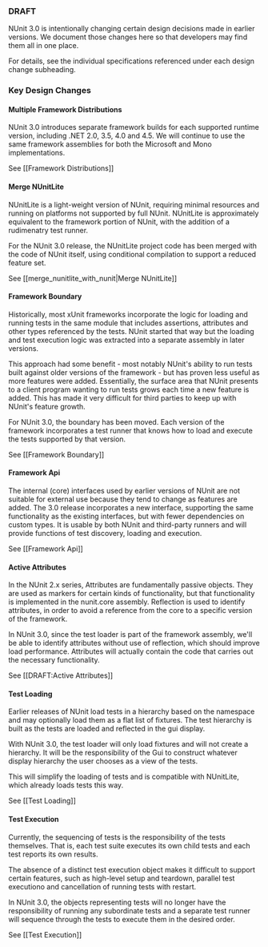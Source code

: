 ### DRAFT
NUnit 3.0 is intentionally changing certain design decisions made in earlier versions. We document those changes here so that developers may find them all in one place.

For details, see the individual specifications referenced under each 
design change subheading.

### Key Design Changes

#### Multiple Framework Distributions

NUnit 3.0 introduces separate framework builds for each supported runtime version, including .NET 2.0, 3.5, 4.0 and 4.5. We will continue to use the same framework assemblies for both the Microsoft and Mono implementations.


See [[Framework Distributions]]

#### Merge NUnitLite

NUnitLite is a light-weight version of NUnit, requiring minimal resources and running on platforms not supported by full NUnit. NUnitLite is approximately equivalent to the framework portion of NUnit, with the addition of a rudimenatry test runner.

For the NUnit 3.0 release, the NUnitLite project code has been merged with the code of NUnit itself, using conditional compilation to support a reduced feature set.

See [[merge_nunitlite_with_nunit|Merge NUnitLite]]

#### Framework Boundary

Historically, most xUnit frameworks incorporate the logic for loading and
running tests in the same module that includes assertions, attributes and
other types referenced by the tests. NUnit started that way but the loading
and test execution logic was extracted into a separate assembly in later
versions.

This approach had some benefit - most notably NUnit's ability to run 
tests built against older versions of the framework - but has proven
less useful as more features were added. Essentially, the surface area
that NUnit presents to a client program wanting to run tests grows 
each time a new feature is added. This has made it very difficult for
third parties to keep up with NUnit's feature growth.

For NUnit 3.0, the boundary has been moved. Each version of the framework
incorporates a test runner that knows how to load and execute the
tests supported by that version.

See [[Framework Boundary]]

#### Framework Api

The internal (core) interfaces used by earlier versions of NUnit are not suitable for external use because they tend to change as features are added. The 3.0 release incorporates a new interface, supporting the same functionality as the existing interfaces, but with fewer dependencies on custom types. It is usable by both NUnit and third-party runners and will provide functions of test discovery, loading and execution.

See [[Framework Api]]

#### Active Attributes

In the NUnit 2.x series, Attributes are fundamentally passive objects. They are used as markers for certain kinds of functionality, but that functionality is implemented in the nunit.core assembly. Reflection is used to identify attributes, in order to avoid a reference from the core to a specific version of the framework.

In NUnit 3.0, since the test loader is part of the framework assembly, we'll be able to identify attributes without use of reflection, which should improve load performance. Attributes will actually contain the code that carries out the necessary functionality.

See [[DRAFT:Active Attributes]]

#### Test Loading

Earlier releases of NUnit load tests in a hierarchy based on the namespace and may optionally load them as a flat list of fixtures. The test hierarchy is built as the tests are loaded and reflected in the gui display.

With NUnit 3.0, the test loader will only load fixtures and will not
create a hierarchy. It will be the responsibility of the Gui to construct
whatever display hierarchy the user chooses as a view of the tests.

This will simplify the loading of tests and is compatible with NUnitLite,
which already loads tests this way.

See [[Test Loading]]

#### Test Execution

Currently, the sequencing of tests is the responsibility of the tests 
themselves. That is, each test suite executes its own child tests and each 
test reports its own results.

The absence of a distinct test execution object makes it difficult to
support certain features, such as high-level setup and teardown, parallel
test executiono and  cancellation of running tests with restart.

In NUnit 3.0, the objects representing tests will no longer have the
responsibility of running any subordinate tests and a separate test runner
will sequence through the tests to execute them in the desired order.

See [[Test Execution]]
